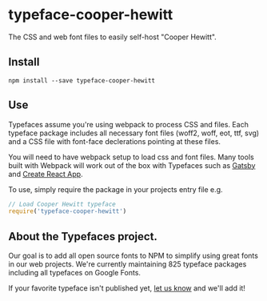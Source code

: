
# typeface-cooper-hewitt

The CSS and web font files to easily self-host "Cooper Hewitt".

## Install

`npm install --save typeface-cooper-hewitt`

## Use

Typefaces assume you're using webpack to process CSS and files. Each typeface
package includes all necessary font files (woff2, woff, eot, ttf, svg) and
a CSS file with font-face declerations pointing at these files.

You will need to have webpack setup to load css and font files. Many tools built
with Webpack will work out of the box with Typefaces such as [Gatsby](https://github.com/gatsbyjs/gatsby)
and [Create React App](https://github.com/facebookincubator/create-react-app).

To use, simply require the package in your projects entry file e.g.

```javascript
// Load Cooper Hewitt typeface
require('typeface-cooper-hewitt')
```

## About the Typefaces project.

Our goal is to add all open source fonts to NPM to simplify using great fonts in
our web projects. We're currently maintaining 825 typeface packages
including all typefaces on Google Fonts.

If your favorite typeface isn't published yet, [let us know](https://github.com/KyleAMathews/typefaces)
and we'll add it!
